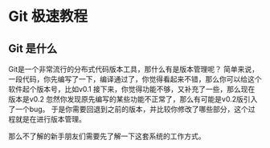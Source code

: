 Git 极速教程
==================



## Git 是什么

Git是一个非常流行的分布式代码版本工具，那什么有是版本管理呢？
简单来说，一段代码，你先编写了一下，编译通过了，你觉得看起来不错，那么你可以给这个软件起个版本号，比如v0.1
接下来，你觉得功能不够，又补充了一些，那么现在版本是v0.2
忽然你发现原先编写的某些功能不正常了，那么有可能是v0.2版引入了一个bug。
于是你需要回退到之前的版本，并比较你修改了哪些部分，这个过程就是在进行版本管理。

那么不了解的新手朋友们需要先了解一下这套系统的工作方式。